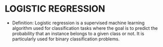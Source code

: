 # LOGISTIC REGRESSION
  - Definition: Logistic regression is a supervised machine learning algorithm used for classification tasks where the goal is to predict the probability that an 
    instance belongs to a given class or not. It is particularly used for binary classification problems.
